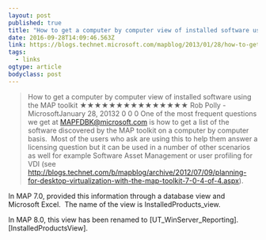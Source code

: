 ```yaml
---
layout: post 
published: true 
title: "How to get a computer by computer view of installed software using the MAP toolkit – Microsoft Assessment and Planning (MAP) Toolkit Team Blog" 
date: 2016-09-28T14:09:46.563Z 
link: https://blogs.technet.microsoft.com/mapblog/2013/01/28/how-to-get-a-computer-by-computer-view-of-installed-software-using-the-map-toolkit/ 
tags:
  - links
ogtype: article 
bodyclass: post 
---
```


> How to get a computer by computer view of installed software using the MAP toolkit
★★★★★★★★★★★★★★★
Rob Polly - MicrosoftJanuary 28, 20132
0
0
0
One of the most frequent questions we get at MAPFDBK@microsoft.com is how to get a list of the software discovered by the MAP toolkit on a computer by computer basis.  Most of the users who ask are using this to help them answer a licensing question but it can be used in a number of other scenarios as well for example Software Asset Management or user profiling for VDI (see http://blogs.technet.com/b/mapblog/archive/2012/07/09/planning-for-desktop-virtualization-with-the-map-toolkit-7-0-4-of-4.aspx). 

In MAP 7.0, provided this information through a database view and Microsoft Excel.  The name of the view is InstalledProducts_view.

In MAP 8.0, this view has been renamed to [UT_WinServer_Reporting].[InstalledProductsView].